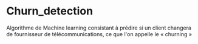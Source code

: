 # Churn_detection
Algorithme de Machine learning consistant à prédire si un client changera de fournisseur de télécommunications, ce que l'on appelle le « churning »

